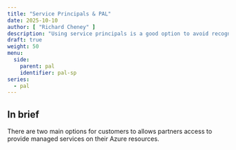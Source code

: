 ```yaml
---
title: "Service Principals & PAL"
date: 2025-10-10
author: [ "Richard Cheney" ]
description: "Using service principals is a good option to avoid recognition issues when users are offboarded. Here are a few approaches."
draft: true
weight: 50
menu:
  side:
    parent: pal
    identifier: pal-sp
series:
  - pal
---
```


## In brief

There are two main options for customers to allows partners access to provide managed services on their Azure resources.